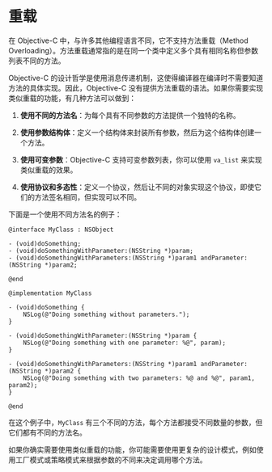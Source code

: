 # 重载

在 Objective-C 中，与许多其他编程语言不同，它不支持方法重载（Method Overloading）。方法重载通常指的是在同一个类中定义多个具有相同名称但参数列表不同的方法。

Objective-C 的设计哲学是使用消息传递机制，这使得编译器在编译时不需要知道方法的具体实现。因此，Objective-C 没有提供方法重载的语法。如果你需要实现类似重载的功能，有几种方法可以做到：

1. **使用不同的方法名**：为每个具有不同参数的方法提供一个独特的名称。

2. **使用参数结构体**：定义一个结构体来封装所有参数，然后为这个结构体创建一个方法。

3. **使用可变参数**：Objective-C 支持可变参数列表，你可以使用 `va_list` 来实现类似重载的效果。

4. **使用协议和多态性**：定义一个协议，然后让不同的对象实现这个协议，即使它们的方法签名相同，但实现可以不同。

下面是一个使用不同方法名的例子：

```objc
@interface MyClass : NSObject

- (void)doSomething;
- (void)doSomethingWithParameter:(NSString *)param;
- (void)doSomethingWithParameters:(NSString *)param1 andParameter:(NSString *)param2;

@end

@implementation MyClass

- (void)doSomething {
    NSLog(@"Doing something without parameters.");
}

- (void)doSomethingWithParameter:(NSString *)param {
    NSLog(@"Doing something with one parameter: %@", param);
}

- (void)doSomethingWithParameters:(NSString *)param1 andParameter:(NSString *)param2 {
    NSLog(@"Doing something with two parameters: %@ and %@", param1, param2);
}

@end
```

在这个例子中，`MyClass` 有三个不同的方法，每个方法都接受不同数量的参数，但它们都有不同的方法名。

如果你确实需要使用类似重载的功能，你可能需要使用更复杂的设计模式，例如使用工厂模式或策略模式来根据参数的不同来决定调用哪个方法。
